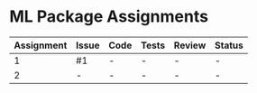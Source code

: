 # ML Package Assignments


| **Assignment** | **Issue** | **Code** | **Tests** | **Review** | **Status** |
|----------------|-----------|----------|-----------|------------|------------|
| 1              | #1        | -        | -         | -          | -          |
| 2              | -         | -        | -         | -          | -          |
